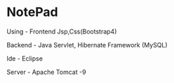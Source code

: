 # NotePad
Using -
Frontend
Jsp,Css(Bootstrap4)

Backend -
Java Servlet, Hibernate Framework (MySQL) 

Ide -
Eclipse

Server -
Apache Tomcat -9
